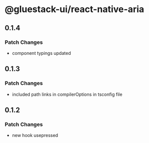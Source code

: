 # @gluestack-ui/react-native-aria

## 0.1.4

### Patch Changes

- component typings updated

## 0.1.3

### Patch Changes

- included path links in compilerOptions in tsconfig file

## 0.1.2

### Patch Changes

- new hook usepressed
